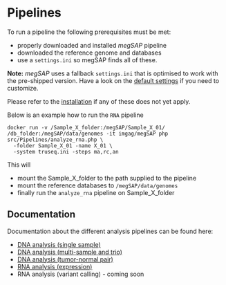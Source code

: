 # Pipelines

To run a pipeline the following prerequisites must be met:

- properly downloaded and installed _megSAP_ pipeline
- downloaded the reference genome and databases
- use a `settings.ini` so megSAP finds all of these.

**Note:** _megSAP_ uses a fallback `settings.ini` that is optimised to work with the pre-shipped version. Have a look on the [default settings](../settings.ini.default) if you need to customize.

Please refer to the [installation](./install_docker.md) if any of these does not yet apply.

Below is an example how to run the `RNA` pipeline

```
docker run -v /Sample_X_folder:/megSAP/Sample_X_01/ /db_folder:/megSAP/data/genomes -it imgag/megSAP php src/Pipelines/analyze_rna.php \
  -folder Sample_X_01 -name X_01 \
  -system truseq.ini -steps ma,rc,an
```

This will

- mount the Sample_X_folder to the path supplied to the pipeline
- mount the reference databases to `/megSAP/data/genomes`
- finally run the `analyze_rna` pipeline on Sample_X_folder

## Documentation

Documentation about the different analysis pipelines can be found here:

* [DNA analysis (single sample)](doc/dna_single_sample.md)
* [DNA analysis (multi-sample and trio)](doc/dna_multi_sample.md)
* [DNA analysis (tumor-normal pair)](doc/dna_tumor-normal_pair.md)
* [RNA analysis (expression)](doc/rna_expression.md)
* RNA analysis (variant calling)  - coming soon
